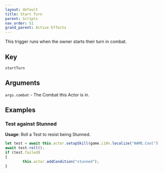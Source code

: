 ```yaml
---
layout: default
title: Start Turn
parent: Scripts
nav_order: 51
grand_parent: Active Effects
---
```

This trigger runs when the owner starts their turn in combat. 

## Key

`startTurn`

## Arguments 

`args.combat` - The Combat this Actor is in.

## Examples

### Test against Stunned

**Usage**: Roll a Test to resist being Stunned.

```js
let test = await this.actor.setupSkill(game.i18n.localize("NAME.Cool"), {fields : {difficulty : "difficult"}, appendTitle : ` - ${this.effect.name}`})
await test.roll();
if (test.failed) 
{
        this.actor.addCondition("stunned");
}
```